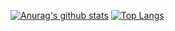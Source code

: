 [![Anurag's github stats](https://github-readme-stats.vercel.app/api?username=Huafanfan&count_private=true&show_icons=true&theme=radical)](https://github.com/anuraghazra/github-readme-stats)
[![Top Langs](https://github-readme-stats.vercel.app/api/top-langs/?username=Huafanfan&layout=compact&hide=JavaScript,CSS)](https://github.com/anuraghazra/github-readme-stats)
